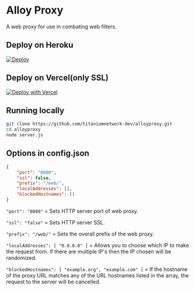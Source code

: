 # Alloy Proxy
A web proxy for use in combating web filters.
## Deploy on Heroku
[![Deploy](https://www.herokucdn.com/deploy/button.svg)](https://heroku.com/deploy?template=https://github.com/herokuhabataku/alloy/tree/master)
## Deploy on Vercel(only SSL)
[![Deploy with Vercel](https://vercel.com/button)](https://vercel.com/new/clone?repository-url=https%3A%2F%2Fgithub.com%2Fherokuhabataku%2Falloy)
## Running locally

```sh
git clone https://github.com/titaniumnetwork-dev/alloyproxy.git
cd alloyproxy
node server.js
```

## Options in config.json
```json
{
    "port": "8080",
    "ssl": false,
    "prefix": "/web/",
    "localAddresses": [],
    "blockedHostnames": []
}
```

`"port": "8080"` = Sets HTTP server port of web proxy.

`"ssl": "false"` = Sets HTTP server SSL.

`"prefix": "/web/"` = Sets the overall prefix of the web proxy.

`"localAddresses": [ "0.0.0.0" ]` = Allows you to choose which IP to make the request from. If there are multiple IP's then the IP chosen will be randomized.

`"blockedHostnames": [ "example.org", "example.com" ]` = If the hostname of the proxy URL matches any of the URL hostnames listed in the array, the request to the server will be cancelled.
